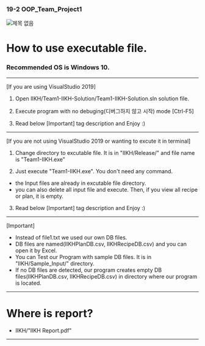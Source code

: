 ### 19-2 OOP_Team_Project1
![제목 없음](https://user-images.githubusercontent.com/62413705/103409855-0416e700-4bac-11eb-8f88-ce2dc674f83b.png)
# How to use executable file.
### Recommended OS is Windows 10.
---

[If you are using VisualStudio 2019]
1. Open IIKH/Team1-IIKH-Solution/Team1-IIKH-Solution.sln solution file.

2. Execute program with no debuging(디버그하지 않고 시작) mode [Ctrl-F5]

3. Read below [Important] tag description and Enjoy :)
---

[If you are not using VisualStudio 2019 or wanting to excute it in terminal]
1. Change directory to excutable file. It is in "IIKH/Release/" and file name is "Team1-IIKH.exe"

2. Just execute "Team1-IIKH.exe". You don't need any command.
 * the Input files are already in excutable file directory.
 * you can also delete all input file and execute. Then, if you view all recipe or plan, it is empty.

3. Read below [Important] tag description and Enjoy :)
---

[Important]
 * Instead of file1.txt we used our own DB files.
 * DB files are named(IIKHPlanDB.csv, IIKHRecipeDB.csv) and you can open it by Excel.
 * You can Test our Program with sample DB files. It is in "IIKH/Sample_Input/" directory.
 * If no DB files are detected, our program creates empty DB files(IIKHPlanDB.csv, IIKHRecipeDB.csv) in directory where our program is located.
---

# Where is report?
 * IIKH/"IIKH Report.pdf"
---
